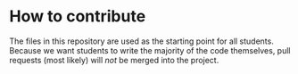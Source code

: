 # How to contribute


The files in this repository are used as the starting point for all students. Because we want students to write the majority of the code themselves, pull requests (most likely) will _not_ be merged into the project.
